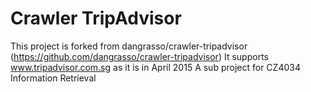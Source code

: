 # Crawler TripAdvisor #

This project is forked from dangrasso/crawler-tripadvisor (https://github.com/dangrasso/crawler-tripadvisor)
It supports www.tripadvisor.com.sg as it is in April 2015
A sub project for CZ4034 Information Retrieval



